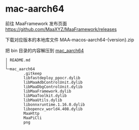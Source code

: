 mac-aarch64
===

前往 MaaFramework 发布页面 https://github.com/MaaXYZ/MaaFramework/releases

下载对应版本的本地库文件 MAA-macos-aarch64-{version}.zip

把 bin 目录的内容解压到 [mac_aarch64](mac_aarch64)

```
│ README.md
│ 
└─mac_aarch64
        .gitkeep
        libfastdeploy_ppocr.dylib
        libMaaAdbControlUnit.dylib
        libMaaDbgControlUnit.dylib
        libMaaFramework.dylib
        libMaaToolkit.dylib
        libMaaUtils.dylib
        libonnxruntime.1.16.0.dylib
        libopencv_world4.408.dylib
        MaaHttp
        MaaPiCli
        png
```
